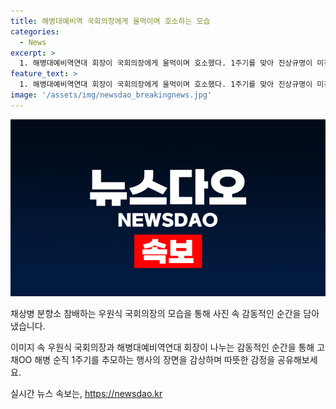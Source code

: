 ```yaml
---
title: 해병대예비역 국회의장에게 울먹이며 호소하는 모습
categories:
  - News
excerpt: >
  1. 해병대예비역연대 회장이 국회의장에게 울먹이며 호소했다. 1주기를 맞아 진상규명이 미진한 상황에 대해 우려를 표시하며, 노병들을 위해 조속한 조치를 촉구했다. 국회의장은 이와 관련된 추모 시민분향소를 찾아 헌화하고 인사를 나누며 참배했다. (총 148자)
feature_text: >
  1. 해병대예비역연대 회장이 국회의장에게 울먹이며 호소했다. 1주기를 맞아 진상규명이 미진한 상황에 대해 우려를 표시하며, 노병들을 위해 조속한 조치를 촉구했다. 국회의장은 이와 관련된 추모 시민분향소를 찾아 헌화하고 인사를 나누며 참배했다. (총 148자)
image: '/assets/img/newsdao_breakingnews.jpg'
---
```


<p><img src="/assets/img/newsdao_breakingnews.jpg" alt="firstkoreanews 속보" /></p>

<p>채상병 분향소 참배하는 우원식 국회의장의 모습을 통해 사진 속 감동적인 순간을 담아냈습니다. </p>

<p>이미지 속 우원식 국회의장과 해병대예비역연대 회장이 나누는 감동적인 순간을 통해 고 채OO 해병 순직 1주기를 추모하는 행사의 장면을 감상하며 따뜻한 감정을 공유해보세요.</p>
실시간 뉴스 속보는, <a href="https://newsdao.kr" rel="dofollow">https://newsdao.kr</a>


